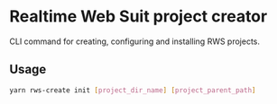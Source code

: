 # Realtime Web Suit project creator

CLI command for creating, configuring and installing RWS projects.


## Usage

```bash
yarn rws-create init [project_dir_name] [project_parent_path]
```